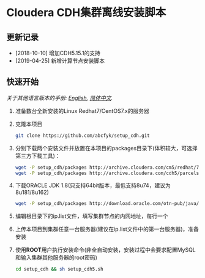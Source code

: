 # Cloudera CDH集群离线安装脚本

## 更新记录
- [2018-10-10] 增加CDH5.15.1的支持 
- [2019-04-25] 新增计算节点安装脚本


## 快速开始
*关于其他语言版本的手册: [English](README-en.md), [简体中文](README.md).*

1. 准备数台全新安装的Linux Redhat7/CentOS7.x的服务器

2. 克隆本项目
    ```bash
    git clone https://github.com/abcfyk/setup_cdh.git
    ```
3. 分别下载两个安装文件并放置在本项目的packages目录下(体积较大，可选择第三方下载工具)：
    ```bash
    wget -P setup_cdh/packages http://archive.cloudera.com/cm5/redhat/7/x86_64/cm/5.15.1/RPMS/x86_64/cloudera-manager-daemons-5.15.1-1.cm5151.p0.3.el7.x86_64.rpm
    wget -P setup_cdh/packages http://archive.cloudera.com/cdh5/parcels/latest/CDH-5.15.1-1.cdh5.15.1.p0.4-el7.parcel 
    ```
4. 下载ORACLE JDK 1.8(只支持64bit版本，最低支持8u74，建议为8u181/8u162)
    ```bash
    wget -P setup_cdh/packages http://download.oracle.com/otn-pub/java/jdk/8u181-b13/96a7b8442fe848ef90c96a2fad6ed6d1/jdk-8u181-linux-x64.tar.gz
    ```

5. 编辑根目录下的ip.list文件，填写集群节点的内网地址，每行一个

6. 上传本项目到集群任意一台服务器(建议在ip.list文件中的第一台服务器)，准备安装

7. 使用**ROOT**用户执行安装命令(非全自动安装，安装过程中会要求配置MySQL和输入集群其他服务器的root密码)
   ```bash
   cd setup_cdh && sh setup_cdh5.sh
   ```


